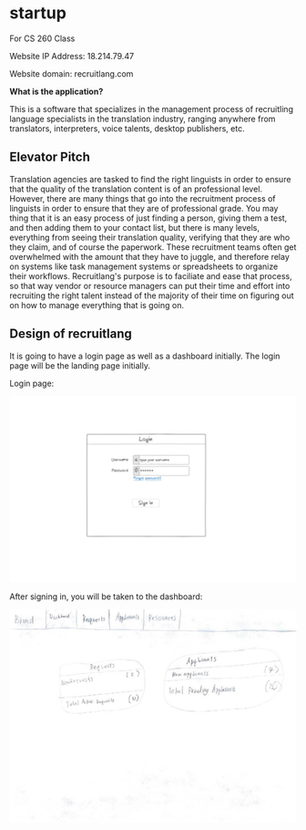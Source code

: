 # startup
For CS 260 Class

Website IP Address: 18.214.79.47

Website domain: recruitlang.com

**What is the application?**

This is a software that specializes in the management process of recruitling language specialists in the translation industry, ranging anywhere from translators, interpreters, voice talents, desktop publishers, etc.

## **Elevator Pitch**

Translation agencies are tasked to find the right linguists in order to ensure that the quality of the translation content is of an professional level. However, there are many things that go into the recruitment process of linguists in order to ensure that they are of professional grade. You may thing that it is an easy process of just finding a person, giving them a test, and then adding them to your contact list, but there is many levels, everything from seeing their translation quality, verifying that they are who they claim, and of course the paperwork. These recruitment teams often get overwhelmed with the amount that they have to juggle, and therefore relay on systems like task management systems or spreadsheets to organize their workflows. Recruitlang's purpose is to faciliate and ease that process, so that way vendor or resource managers can put their time and effort into recruiting the right talent instead of the majority of their time on figuring out on how to manage everything that is going on.

## Design of recruitlang

It is going to have a login page as well as a dashboard initially. The login page will be the landing page initially.

Login page:

![Recruitlang's login page](Login%20page%20of%20recruitlang.png)

After signing in, you will be taken to the dashboard:

![Recruitlang's dashboard page](Dashboard%20of%20Recruitlang.jpg)


